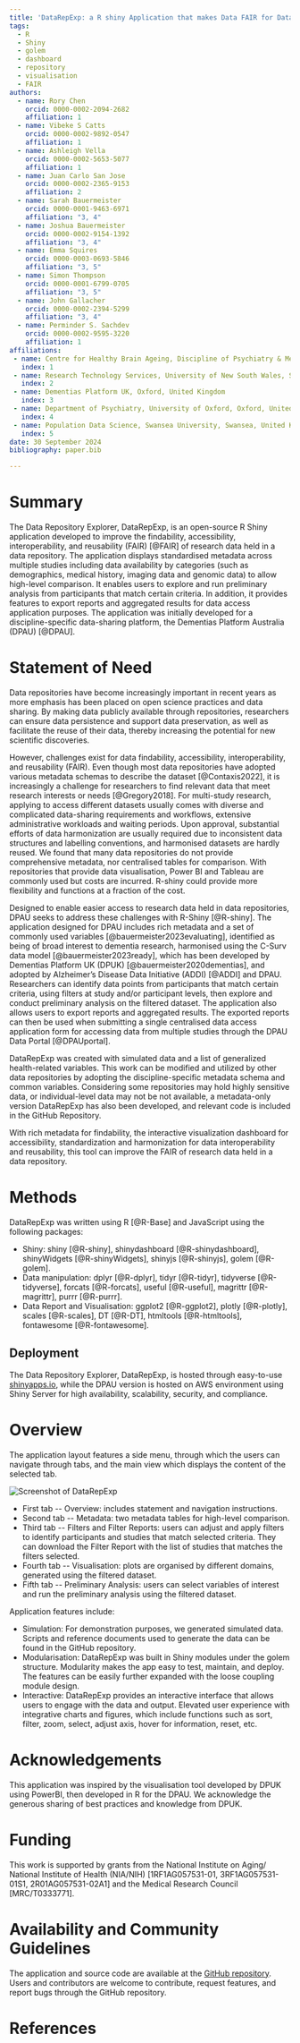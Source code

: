 ```yaml
---
title: 'DataRepExp: a R shiny Application that makes Data FAIR for Data Repositories'
tags:
  - R
  - Shiny
  - golem
  - dashboard
  - repository
  - visualisation
  - FAIR
authors:
  - name: Rory Chen
    orcid: 0000-0002-2094-2682
    affiliation: 1 
  - name: Vibeke S Catts
    orcid: 0000-0002-9892-0547
    affiliation: 1
  - name: Ashleigh Vella
    orcid: 0000-0002-5653-5077
    affiliation: 1
  - name: Juan Carlo San Jose
    orcid: 0000-0002-2365-9153
    affiliation: 2
  - name: Sarah Bauermeister
    orcid: 0000-0001-9463-6971
    affiliation: "3, 4"
  - name: Joshua Bauermeister
    orcid: 0000-0002-9154-1392
    affiliation: "3, 4"
  - name: Emma Squires
    orcid: 0000-0003-0693-5846
    affiliation: "3, 5"
  - name: Simon Thompson
    orcid: 0000-0001-6799-0705
    affiliation: "3, 5"
  - name: John Gallacher
    orcid: 0000-0002-2394-5299
    affiliation: "3, 4"
  - name: Perminder S. Sachdev
    orcid: 0000-0002-9595-3220
    affiliation: 1  
affiliations:
 - name: Centre for Healthy Brain Ageing, Discipline of Psychiatry & Mental Health, School of Clinical Medicine, University of New South Wales, Sydney, Australia
   index: 1
 - name: Research Technology Services, University of New South Wales, Sydney, Australia
   index: 2
 - name: Dementias Platform UK, Oxford, United Kingdom
   index: 3
 - name: Department of Psychiatry, University of Oxford, Oxford, United Kingdom
   index: 4
 - name: Population Data Science, Swansea University, Swansea, United Kingdom
   index: 5
date: 30 September 2024
bibliography: paper.bib

---
```


# Summary
The Data Repository Explorer, DataRepExp, is an open-source R Shiny application developed to improve the findability, accessibility, interoperability, and reusability (FAIR) [@FAIR] of research data held in a data repository.
The application displays standardised metadata across multiple studies including data availability by categories (such as demographics, medical history, imaging data and genomic data) to allow high-level comparison.
It enables users to explore and run preliminary analysis from participants that match certain criteria.
In addition, it provides features to export reports and aggregated results for data access application purposes.
The application was initially developed for a discipline-specific data-sharing platform, the Dementias Platform Australia (DPAU) [@DPAU].


# Statement of Need
Data repositories have become increasingly important in recent years as more emphasis has been placed on open science practices and data sharing.
By making data publicly available through repositories, researchers can ensure data persistence and support data preservation, as well as facilitate the reuse of their data, thereby increasing the potential for new scientific discoveries.


However, challenges exist for data findability, accessibility, interoperability, and reusability (FAIR).
Even though most data repositories have adopted various metadata schemas to describe the dataset [@Contaxis2022], it is increasingly a challenge for researchers to find relevant data that meet research interests or needs [@Gregory2018].
For multi-study research, applying to access different datasets usually comes with diverse and complicated data-sharing requirements and workflows, extensive administrative workloads and waiting periods.
Upon approval, substantial efforts of data harmonization are usually required due to inconsistent data structures and labelling conventions, and harmonised datasets are hardly reused.
We found that many data repositories do not provide comprehensive metadata, nor centralised tables for comparison.
With repositories that provide data visualisation, Power BI and Tableau are commonly used but costs are incurred. 
R-shiny could provide more flexibility and functions at a fraction of the cost.


Designed to enable easier access to research data held in data repositories, DPAU seeks to address these challenges with R-Shiny [@R-shiny].
The application designed for DPAU includes rich metadata and a set of commonly used variables [@bauermeister2023evaluating], identified as being of broad interest to dementia research, harmonised using the C-Surv data model [@bauermeister2023ready], which has been developed by Dementias Platform UK (DPUK) [@bauermeister2020dementias], and adopted by Alzheimer’s Disease Data Initiative (ADDI) [@ADDI] and DPAU.
Researchers can identify data points from participants that match certain criteria, using filters at study and/or participant levels, then explore and conduct preliminary analysis on the filtered dataset.
The application also allows users to export reports and aggregated results.
The exported reports can then be used when submitting a single centralised data access application form for accessing data from multiple studies through the DPAU Data Portal [@DPAUportal].


DataRepExp was created with simulated data and a list of generalized health-related variables.
This work can be modified and utilized by other data repositories by adopting the discipline-specific metadata schema and common variables. 
Considering some repositories may hold highly sensitive data, or individual-level data may not be not available, a metadata-only version DataRepExp has also been developed, and relevant code is included in the GitHub Repository.


With rich metadata for findability, the interactive visualization dashboard for accessibility, standardization and harmonization for data interoperability and reusability, this tool can improve the FAIR of research data held in a data repository.


# Methods

DataRepExp was written using R [@R-Base] and JavaScript using the following packages:

-   Shiny: shiny [@R-shiny], shinydashboard [@R-shinydashboard], shinyWidgets [@R-shinyWidgets], shinyjs [@R-shinyjs], golem [@R-golem].
-   Data manipulation: dplyr [@R-dplyr], tidyr [@R-tidyr], tidyverse [@R-tidyverse], forcats [@R-forcats], useful [@R-useful], magrittr [@R-magrittr], purrr [@R-purrr].
-   Data Report and Visualisation: ggplot2 [@R-ggplot2], plotly [@R-plotly], scales [@R-scales], DT [@R-DT], htmltools [@R-htmltools], fontawesome [@R-fontawesome].

## Deployment

The Data Repository Explorer, DataRepExp, is hosted through easy-to-use [shinyapps.io](https://www.shinyapps.io/),  while the DPAU version is hosted on AWS environment using Shiny Server for high availability, scalability, security, and compliance.


# Overview

The application layout features a side menu, through which the users can navigate through tabs, and the main view which displays the content of the selected tab.

![Screenshot of DataRepExp](PA.png)

-   First tab -- Overview: includes statement and navigation instructions.
-   Second tab -- Metadata: two metadata tables for high-level comparison.
-   Third tab -- Filters and Filter Reports: users can adjust and apply filters to identify participants and studies that match selected criteria. They can download the Filter Report with the list of studies that matches the filters selected.
-   Fourth tab -- Visualisation: plots are organised by different domains, generated using the filtered dataset.
-   Fifth tab -- Preliminary Analysis: users can select variables of interest and run the preliminary analysis using the filtered dataset.

Application features include: 

- Simulation: For demonstration purposes, we generated simulated data.
Scripts and reference documents used to generate the data can be found in the GitHub repository.
- Modularisation: DataRepExp was built in Shiny modules under the golem structure. Modularity makes the app easy to test, maintain, and deploy.
The features can be easily further expanded with the loose coupling module design.
- Interactive: DataRepExp provides an interactive interface that allows users to engage with the data and output.
Elevated user experience with integrative charts and figures, which include functions such as sort, filter, zoom, select, adjust axis, hover for information, reset, etc.


# Acknowledgements
This application was inspired by the visualisation tool developed by DPUK using PowerBI, then developed in R for the DPAU. We acknowledge the generous sharing of best practices and knowledge from DPUK.

# Funding

This work is supported by grants from the National Institute on Aging/ National Institute of Health (NIA/NIH) [1RF1AG057531-01, 3RF1AG057531-01S1, 2R01AG057531-02A1] and the Medical Research Council [MRC/T0333771]. 

# Availability and Community Guidelines

The application and source code are available at the [GitHub repository](https://github.com/RoryChenXY/DataRepExp_public).
Users and contributors are welcome to contribute, request features, and report bugs through the GitHub repository.

# References
